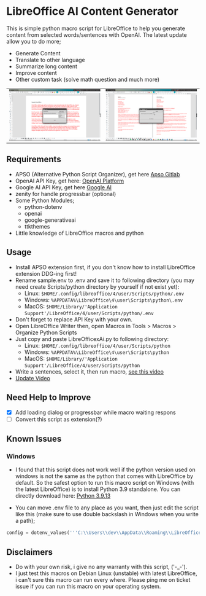 # LibreOffice AI Content Generator


This is simple python macro script for LibreOffice to help you generate content from selected words/sentences with OpenAI. 
The latest update allow you to do more;
- Generate Content
- Translate to other language
- Summarize long content
- Improve content
- Other custom task (solve math question and much more)

|   |   |
|---|---|
|![Screenshot](/LibreOfficexOpenAI.png)   |![Screenshot](/LibreOfficexAI.png)   |


## Requirements
- APSO (Alternative Python Script Organizer), get here [Apso Gitlab](https://gitlab.com/jmzambon/apso/)
- OpenAI API Key, get here: [OpenAI Platform](https://platform.openai.com/account/api-keys)
- Google AI API Key, get here [Google AI](https://aistudio.google.com/app/apikey)
- zenity for handle progressbar (optional)
- Some Python Modules;
    - python-dotenv
    - openai
    - google-generativeai
    - ttkthemes
- Little knowledge of LibreOffice macros and python

## Usage
- Install APSO extension first, if you don't know how to install LibreOffice extension DDG-ing first!
- Rename sample.env to .env and save it to following directory (you may need create Scripts/python directory by yourself if not exist yet):
    - Linux: `$HOME/.config/libreoffice/4/user/Scripts/python/.env`
    - Windows: `%APPDATA%\LibreOffice\4\user\Scripts\python\.env`
    - MacOS: `$HOME/Library/'Application Support'/LibreOffice/4/user/Scripts/python/.env`
- Don't forget to replace API Key with your own.
- Open LibreOffice Writer then, open Macros in Tools > Macros > Organize Python Scripts
- Just copy and paste LibreOfficexAi.py to following directory:
    - Linux: `$HOME/.config/libreoffice/4/user/Scripts/python`
    - Windows: `%APPDATA%\LibreOffice\4\user\Scripts\python`
    - MacOS: `$HOME/Library/'Application Support'/LibreOffice/4/user/Scripts/python`
- Write a sentences, select it, then run macro, [see this video](https://youtu.be/riSqE-5o8is)
- [Update Video](https://youtu.be/nJqgQcosNjc)

## Need Help to Improve 
- [x] Add loading dialog or progressbar while macro waiting respons
- [ ] Convert this script as extension(?)

## Known Issues
### Windows
- I found that this script does not work well if the python version used on windows is not the same as the python that comes with LibreOffice by default. So the safest option to run this macro script on Windows (with the latest LibreOffice) is to install Python 3.9 standalone. You can directly download here: [Python 3.9.13](https://www.python.org/ftp/python/3.9.13/python-3.9.13-amd64.exe)

- You can move .env file to any place as you want, then just edit the script like this (make sure to use double backslash in Windows when you write a path);

```python 
config = dotenv_values('''C:\\Users\\dev\\AppData\\Roaming\\LibreOffice\\4\\user\\.env''') 
```

## Disclaimers
- Do with your own risk, i give no any warranty with this script, ('-_-').
- I just test this macros on Debian Linux (unstable) with latest LibreOffice, i can't sure this macro can run every where. Please ping me on ticket issue if you can run this macro on your operating system.
